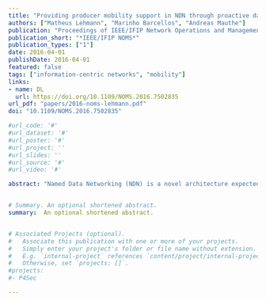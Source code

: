 ```yaml
---
title: "Providing producer mobility support in NDN through proactive data replication"
authors: ["Matheus Lehmann", "Marinho Barcellos", "Andreas Mauthe"]
publication: "Proceedings of IEEE/IFIP Network Operations and Management Symposium (IEEE/IFIP NOMS)"
publication_short: "*IEEE/IFIP NOMS*"
publication_types: ["1"]
date: 2016-04-01
publishDate: 2016-04-01
featured: false
tags: ["information-centric networks", "mobility"]
links:
- name: DL
  url: https://doi.org/10.1109/NOMS.2016.7502835
url_pdf: "papers/2016-noms-lehmann.pdf"
doi: "10.1109/NOMS.2016.7502835"

#url_code: '#'
#url_dataset: '#'
#url_poster: '#'
#url_project: ''
#url_slides: ''
#url_source: '#'
#url_video: '#'

abstract: "Named Data Networking (NDN) is a novel architecture expected to overcome limitations of the current Internet. User mobility is one of the most relevant limitations to be addressed. NDN supports consumer mobility by design but fails to offer the same level of support for producer mobility. Existing approaches to extend NDN are host-centric, which conflicts with NDN principles, and provide limited support for producer mobility. This paper proposes a content-centric strategy that replicates and pushes objects proactively, and unlike previous approaches, takes full advantage of NDN routing and caching features. We compare the proposed strategy with default NDN mechanisms regarding content availability, consumer performance, and network overhead. The evaluation results indicate that our strategy can increase the hit rate of objects by at least 46% and reduce their retrieval time by over 60%, while not adding significant overhead."


# Summary. An optional shortened abstract.
summary:  An optional shortened abstract.


# Associated Projects (optional).
#   Associate this publication with one or more of your projects.
#   Simply enter your project's folder or file name without extension.
#   E.g. `internal-project` references `content/project/internal-project/index.md`.
#   Otherwise, set `projects: []`.
#projects:
#- P4Sec

---
```







